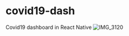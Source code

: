 # covid19-dash
Covid19 dashboard in React Native
![IMG_3120](https://user-images.githubusercontent.com/72292943/136705713-b9c79514-9720-400b-aee8-a1d7bc5abff7.PNG)
